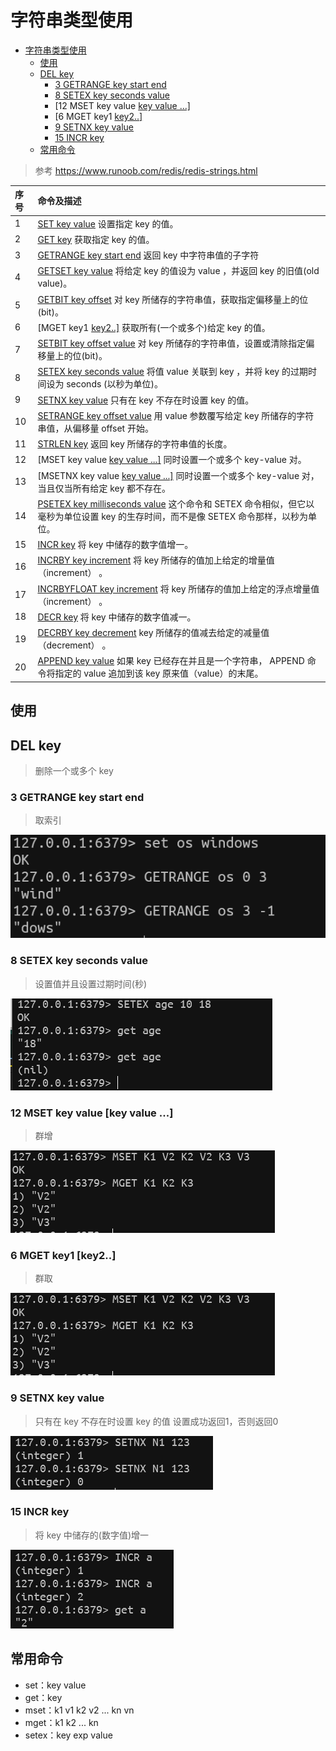 # 字符串类型使用

- [字符串类型使用](#字符串类型使用)
  - [使用](#使用)
  - [DEL key](#del-key)
    - [3 GETRANGE key start end](#3-getrange-key-start-end)
    - [8 SETEX key seconds value](#8-setex-key-seconds-value)
    - [12 MSET key value [key value ...\]](#12-mset-key-value-key-value-)
    - [6 MGET key1 [key2..\]](#6-mget-key1-key2)
    - [9 SETNX key value](#9-setnx-key-value)
    - [15 INCR key](#15-incr-key)
  - [常用命令](#常用命令)

> 参考 https://www.runoob.com/redis/redis-strings.html

| 序号 | 命令及描述                                                   |
| :--- | :----------------------------------------------------------- |
| 1    | [SET key value](https://www.runoob.com/redis/strings-set.html) 设置指定 key 的值。 |
| 2    | [GET key](https://www.runoob.com/redis/strings-get.html) 获取指定 key 的值。 |
| 3    | [GETRANGE key start end](https://www.runoob.com/redis/strings-getrange.html) 返回 key 中字符串值的子字符 |
| 4    | [GETSET key value](https://www.runoob.com/redis/strings-getset.html) 将给定 key 的值设为 value ，并返回 key 的旧值(old value)。 |
| 5    | [GETBIT key offset](https://www.runoob.com/redis/strings-getbit.html) 对 key 所储存的字符串值，获取指定偏移量上的位(bit)。 |
| 6    | [MGET key1 [key2..\]](https://www.runoob.com/redis/strings-mget.html) 获取所有(一个或多个)给定 key 的值。 |
| 7    | [SETBIT key offset value](https://www.runoob.com/redis/strings-setbit.html) 对 key 所储存的字符串值，设置或清除指定偏移量上的位(bit)。 |
| 8    | [SETEX key seconds value](https://www.runoob.com/redis/strings-setex.html) 将值 value 关联到 key ，并将 key 的过期时间设为 seconds (以秒为单位)。 |
| 9    | [SETNX key value](https://www.runoob.com/redis/strings-setnx.html) 只有在 key 不存在时设置 key 的值。 |
| 10   | [SETRANGE key offset value](https://www.runoob.com/redis/strings-setrange.html) 用 value 参数覆写给定 key 所储存的字符串值，从偏移量 offset 开始。 |
| 11   | [STRLEN key](https://www.runoob.com/redis/strings-strlen.html) 返回 key 所储存的字符串值的长度。 |
| 12   | [MSET key value [key value ...\]](https://www.runoob.com/redis/strings-mset.html) 同时设置一个或多个 key-value 对。 |
| 13   | [MSETNX key value [key value ...\]](https://www.runoob.com/redis/strings-msetnx.html) 同时设置一个或多个 key-value 对，当且仅当所有给定 key 都不存在。 |
| 14   | [PSETEX key milliseconds value](https://www.runoob.com/redis/strings-psetex.html) 这个命令和 SETEX 命令相似，但它以毫秒为单位设置 key 的生存时间，而不是像 SETEX 命令那样，以秒为单位。 |
| 15   | [INCR key](https://www.runoob.com/redis/strings-incr.html) 将 key 中储存的数字值增一。 |
| 16   | [INCRBY key increment](https://www.runoob.com/redis/strings-incrby.html) 将 key 所储存的值加上给定的增量值（increment） 。 |
| 17   | [INCRBYFLOAT key increment](https://www.runoob.com/redis/strings-incrbyfloat.html) 将 key 所储存的值加上给定的浮点增量值（increment） 。 |
| 18   | [DECR key](https://www.runoob.com/redis/strings-decr.html) 将 key 中储存的数字值减一。 |
| 19   | [DECRBY key decrement](https://www.runoob.com/redis/strings-decrby.html) key 所储存的值减去给定的减量值（decrement） 。 |
| 20   | [APPEND key value](https://www.runoob.com/redis/strings-append.html) 如果 key 已经存在并且是一个字符串， APPEND 命令将指定的 value 追加到该 key 原来值（value）的末尾。 |

## 使用

## DEL key 

> 删除一个或多个 key

### 3 GETRANGE key start end

> 取索引

![](md-images/mk-2022-04-19-16-06-50.png)

### 8 SETEX key seconds value

> 设置值并且设置过期时间(秒)

![](md-images/mk-2022-04-19-16-09-35.png)

### 12 MSET key value [key value ...\]

> 群增

![](md-images/mk-2022-04-19-16-14-08.png)

### 6 MGET key1 [key2..\]

> 群取

![](md-images/mk-2022-04-19-16-14-08.png)

### 9 SETNX key value

> 只有在 key 不存在时设置 key 的值
> 设置成功返回1，否则返回0

![](md-images/mk-2022-04-19-16-16-29.png)

### 15 INCR key

> 将 key 中储存的(数字值)增一

![](md-images/mk-2022-04-19-16-23-58.png)

## 常用命令

- set：key value
- get：key
- mset：k1 v1 k2 v2 ... kn vn
- mget：k1 k2 ... kn
- setex：key exp value


<CommentService/>
